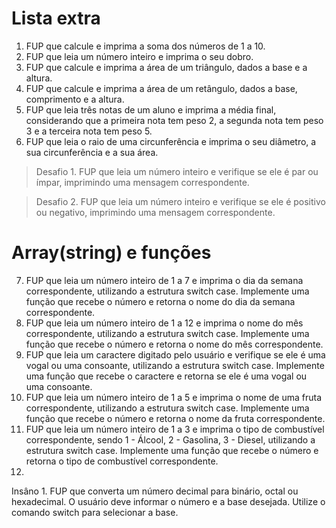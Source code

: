 # Lista extra

1. FUP que calcule e imprima a soma dos números de 1 a 10.
2. FUP que leia um número inteiro e imprima o seu dobro.
3. FUP que calcule e imprima a área de um triângulo, dados a base e a altura.
4. FUP que calcule e imprima a área de um retângulo, dados a base, comprimento e a altura.
5. FUP que leia três notas de um aluno e imprima a média final, considerando que a primeira nota tem peso 2, a segunda nota tem peso 3 e a terceira nota tem peso 5.
6. FUP que leia o raio de uma circunferência e imprima o seu diâmetro, a sua circunferência e a sua área.

>Desafio 1. FUP que leia um número inteiro e verifique se ele é par ou ímpar, imprimindo uma mensagem correspondente.

>Desafio 2. FUP que leia um número inteiro e verifique se ele é positivo ou negativo, imprimindo uma mensagem correspondente.

# Array(string) e funções

7. FUP que leia um número inteiro de 1 a 7 e imprima o dia da semana correspondente, utilizando a estrutura switch case. Implemente uma função que recebe o número e retorna o nome do dia da semana correspondente.
8. FUP que leia um número inteiro de 1 a 12 e imprima o nome do mês correspondente, utilizando a estrutura switch case. Implemente uma função que recebe o número e retorna o nome do mês correspondente.
9. FUP que leia um caractere digitado pelo usuário e verifique se ele é uma vogal ou uma consoante, utilizando a estrutura switch case. Implemente uma função que recebe o caractere e retorna se ele é uma vogal ou uma consoante.
10. FUP que leia um número inteiro de 1 a 5 e imprima o nome de uma fruta correspondente, utilizando a estrutura switch case. Implemente uma função que recebe o número e retorna o nome da fruta correspondente.
11. FUP que leia um número inteiro de 1 a 3 e imprima o tipo de combustível correspondente, sendo 1 - Álcool, 2 - Gasolina, 3 - Diesel, utilizando a estrutura switch case. Implemente uma função que recebe o número e retorna o tipo de combustível correspondente.
12. 

Insâno 1. FUP que converta um número decimal para binário, octal ou hexadecimal. O usuário deve informar o número e a base desejada. Utilize o comando switch para selecionar a base.